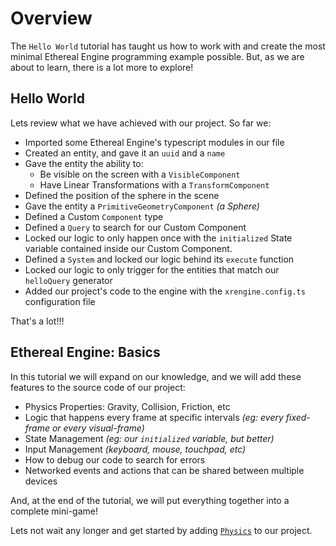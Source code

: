 # Overview
The `Hello World` tutorial has taught us how to work with and create the most minimal Ethereal Engine programming example possible. But, as we are about to learn, there is a lot more to explore!

## Hello World
Lets review what we have achieved with our project. So far we:
- Imported some Ethereal Engine's typescript modules in our file
- Created an entity, and gave it an `uuid` and a `name`
- Gave the entity the ability to:
  - Be visible on the screen with a `VisibleComponent`
  - Have Linear Transformations with a `TransformComponent`
- Defined the position of the sphere in the scene
- Gave the entity a `PrimitiveGeometryComponent` _(a Sphere)_
- Defined a Custom `Component` type
- Defined a `Query` to search for our Custom Component
- Locked our logic to only happen once with the `initialized` State variable contained inside our Custom Component.
- Defined a `System` and locked our logic behind its `execute` function
- Locked our logic to only trigger for the entities that match our `helloQuery` generator
- Added our project's code to the engine with the `xrengine.config.ts` configuration file

That's a lot!!!

## Ethereal Engine: Basics
In this tutorial we will expand on our knowledge, and we will add these features to the source code of our project:
- Physics Properties: Gravity, Collision, Friction, etc
- Logic that happens every frame at specific intervals _(eg: every fixed-frame or every visual-frame)_
- State Management _(eg: our `initialized` variable, but better)_
- Input Management _(keyboard, mouse, touchpad, etc)_
- How to debug our code to search for errors
- Networked events and actions that can be shared between multiple devices

And, at the end of the tutorial, we will put everything together into a complete mini-game!

Lets not wait any longer and get started by adding [`Physics`](../physics) to our project.
